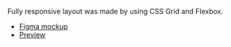 Fully responsive layout was made by using CSS Grid and Flexbox.
- [Figma mockup](https://www.figma.com/file/nHz8bflIwJaWP3P99vKTH5/miami_home_new?node-id=16033%3A3)
- [Preview](https://yungvitik.github.io/Miami-landing/)
